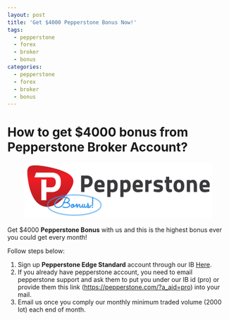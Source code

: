 ```yaml
---
layout: post
title: 'Get $4000 Pepperstone Bonus Now!'
tags:
  - pepperstone
  - forex
  - broker
  - bonus
categories:
  - pepperstone
  - forex
  - broker
  - bonus
---
```

# How to get $4000 bonus from Pepperstone Broker Account?

<div align="center">
<img alt="Pepperstone Edge Standard Account Bonus" src="/static/img/general-image/pepperstone-bonus.PNG" title="Pepperstone Edge Standard Account Bonus">
</div>

Get $4000 **Pepperstone Bonus** with us and this is the highest bonus ever you could get every month!

Follow steps below:

1. Sign up **Pepperstone Edge Standard** account through our IB [Here](https://pepperstone.com/?a_aid=pro "Here").
2. If you already have pepperstone account, you need to email pepperstone support and ask them to put you under our IB id (pro) or provide them this link (https://pepperstone.com/?a_aid=pro) into your mail.
3. Email us once you comply our monthly minimum traded volume (2000 lot) each end of month.
